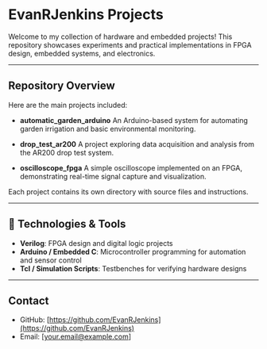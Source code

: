 # EvanRJenkins Projects

Welcome to my collection of hardware and embedded projects! This repository showcases experiments and practical implementations in FPGA design, embedded systems, and electronics.

---

## Repository Overview

Here are the main projects included:

* **automatic\_garden\_arduino**
  An Arduino-based system for automating garden irrigation and basic environmental monitoring.

* **drop\_test\_ar200**
  A project exploring data acquisition and analysis from the AR200 drop test system.

* **oscilloscope\_fpga**
  A simple oscilloscope implemented on an FPGA, demonstrating real-time signal capture and visualization.

Each project contains its own directory with source files and instructions.

---

## 🔧 Technologies & Tools

* **Verilog**: FPGA design and digital logic projects
* **Arduino / Embedded C**: Microcontroller programming for automation and sensor control
* **Tcl / Simulation Scripts**: Testbenches for verifying hardware designs

---

## Contact

* GitHub: [https://github.com/EvanRJenkins](https://github.com/EvanRJenkins)
* Email: \[[your.email@example.com](mailto:your.email@example.com)]
